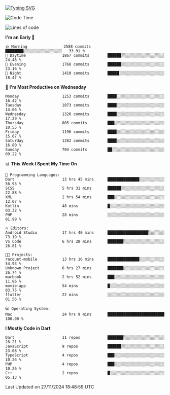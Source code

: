 
<a href="https://git.io/typing-svg"><img src="https://readme-typing-svg.demolab.com?font=Source+Code+Pro&pause=1000&random=false&width=435&lines=Hey+%F0%9F%A5%B6+iam+Yaskraz" alt="Typing SVG" /></a>
<!--START_SECTION:waka-->
![Code Time](http://img.shields.io/badge/Code%20Time-820%20hrs%2014%20mins-blue)

![Lines of code](https://img.shields.io/badge/From%20Hello%20World%20I%27ve%20Written-4.7%20million%20lines%20of%20code-blue)

**I'm an Early 🐤** 

```text
🌞 Morning                2588 commits        ████████░░░░░░░░░░░░░░░░░   33.91 % 
🌆 Daytime                1867 commits        ██████░░░░░░░░░░░░░░░░░░░   24.46 % 
🌃 Evening                1768 commits        ██████░░░░░░░░░░░░░░░░░░░   23.16 % 
🌙 Night                  1410 commits        █████░░░░░░░░░░░░░░░░░░░░   18.47 % 
```
📅 **I'm Most Productive on Wednesday** 

```text
Monday                   1253 commits        ████░░░░░░░░░░░░░░░░░░░░░   16.42 % 
Tuesday                  1073 commits        ████░░░░░░░░░░░░░░░░░░░░░   14.06 % 
Wednesday                1320 commits        ████░░░░░░░░░░░░░░░░░░░░░   17.29 % 
Thursday                 805 commits         ███░░░░░░░░░░░░░░░░░░░░░░   10.55 % 
Friday                   1196 commits        ████░░░░░░░░░░░░░░░░░░░░░   15.67 % 
Saturday                 1282 commits        ████░░░░░░░░░░░░░░░░░░░░░   16.80 % 
Sunday                   704 commits         ██░░░░░░░░░░░░░░░░░░░░░░░   09.22 % 
```


📊 **This Week I Spent My Time On** 

```text
💬 Programming Languages: 
Dart                     13 hrs 45 mins      ██████████████░░░░░░░░░░░   56.93 % 
SCSS                     5 hrs 31 mins       ██████░░░░░░░░░░░░░░░░░░░   22.88 % 
XML                      2 hrs 54 mins       ███░░░░░░░░░░░░░░░░░░░░░░   12.07 % 
Kotlin                   48 mins             █░░░░░░░░░░░░░░░░░░░░░░░░   03.32 % 
PHP                      28 mins             ░░░░░░░░░░░░░░░░░░░░░░░░░   01.99 % 

🔥 Editors: 
Android Studio           17 hrs 40 mins      ██████████████████░░░░░░░   73.19 % 
VS Code                  6 hrs 28 mins       ███████░░░░░░░░░░░░░░░░░░   26.81 % 

🐱‍💻 Projects: 
racquet-mobile           13 hrs 16 mins      ██████████████░░░░░░░░░░░   54.93 % 
Unknown Project          6 hrs 27 mins       ███████░░░░░░░░░░░░░░░░░░   26.74 % 
macbook                  2 hrs 52 mins       ███░░░░░░░░░░░░░░░░░░░░░░   11.86 % 
movie-app                54 mins             █░░░░░░░░░░░░░░░░░░░░░░░░   03.75 % 
flutter                  22 mins             ░░░░░░░░░░░░░░░░░░░░░░░░░   01.56 % 

💻 Operating System: 
Mac                      24 hrs 9 mins       █████████████████████████   100.00 % 
```

**I Mostly Code in Dart** 

```text
Dart                     11 repos            ███████░░░░░░░░░░░░░░░░░░   28.21 % 
JavaScript               9 repos             ██████░░░░░░░░░░░░░░░░░░░   23.08 % 
TypeScript               4 repos             ███░░░░░░░░░░░░░░░░░░░░░░   10.26 % 
PHP                      4 repos             ███░░░░░░░░░░░░░░░░░░░░░░   10.26 % 
C++                      2 repos             █░░░░░░░░░░░░░░░░░░░░░░░░   05.13 % 
```




 Last Updated on 27/11/2024 18:48:59 UTC
<!--END_SECTION:waka-->
